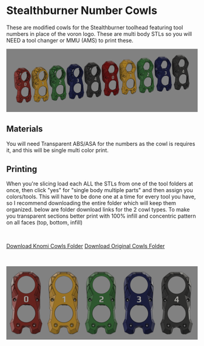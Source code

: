 # Stealthburner Number Cowls
These are modified cowls for the Stealthburner toolhead featuring tool numbers in place of the voron logo. These are multi body STLs so you will NEED a tool changer or MMU (AMS) to print these. 

![Render of All Cowls](images/everything.png)

## Materials
You will need Transparent ABS/ASA for the numbers as the cowl is requires it, and this will be single multi color print.

## Printing
When you're slicing load each ALL the STLs from one of the tool folders at once, then click "yes" for "single body multiple parts" and then assign you colors/tools. This will have to be done one at a time for every tool you have, so I recommend downloading the entire folder which will keep them organized. below are folder download links for the 2 cowl types. To make you transparent sections better print with 100% infill and concentric pattern on all faces (top, bottom, infill)

&nbsp;

[Download Knomi Cowls Folder](https://download-directory.github.io/?url=https://github.com/Dumplap/StealthChanger/tree/main/UserMods/Dumplap/Stealthburner%2520Number%2520Cowls/.stl/Knomi%2520Cowls)
[Download Original Cowls Folder](https://download-directory.github.io/?url=https://github.com/Dumplap/StealthChanger/tree/main/UserMods/Dumplap/Stealthburner%2520Number%2520Cowls/.stl/Original%2520Cowls)

&nbsp;


![Render of Frontal View](images/knomi_front.png)